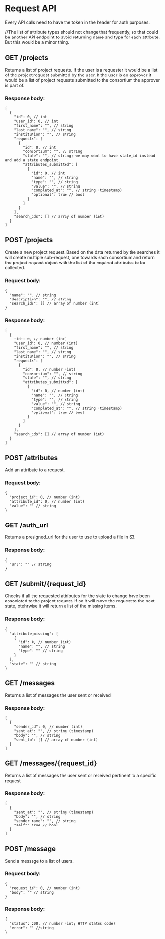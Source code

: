 # Request API

Every API calls need to have the token in the header for auth purposes.

//The list of attribute types should not change that frequently, so that could be another API endpoint to avoid returning name and type for each attrbute. But this would be a minor thing.

## GET /projects

Returns a list of project requests. If the user is a requester it would be a list of the project request submitted by the user. If the user is an approver it would be a list of project requests submitted to the consortium the approver is part of.

### Response body:

```jsonc
[
  {
    "id": 0, // int
    "user_id": 0, // int
    "first_name": "", // string
    "last_name": "", // string
    "institution": "", // string
    "requests": [
      {
        "id": 0, // int
        "consortium": "", // string
        "state": "", // string; we may want to have state_id instead and add a state endpoint
        "attributes_submitted": [
          {
            "id": 0, // int
            "name": "", // string
            "type": "", // string
            "value": "", // string
            "completed_at": "", // string (timestamp)
            "optional": true // bool
          }
        ]
      }
    ],
    "search_ids": [] // array of number (int)
  }
]
```

## POST /projects

Create a new project request. Based on the data returned by the searches it will create multiple sub-request, one towards each consortium and return the project request object with the list of the required attributes to be collected.

### Request body:

```jsonc
{
  "name": "", // string
  "description": "", // string
  "search_ids": [] // array of number (int)
}
```

### Response body:

```jsonc
[
  {
    "id": 0, // number (int)
    "user_id": 0, // number (int)
    "first_name": "", // string
    "last_name": "", // string
    "institution": "", // string
    "requests": [
      {
        "id": 0, // number (int)
        "consortium": "", // string
        "state": "", // string
        "attributes_submitted": [
          {
            "id": 0, // number (int)
            "name": "", // string
            "type": "", // string
            "value": "", // string
            "completed_at": "", // string (timestamp)
            "optional": true // bool
          }
        ]
      }
    ],
    "search_ids": [] // array of number (int)
  }
]
```

## POST /attributes

Add an attribute to a request.

### Request body:

```jsonc
{
  "project_id": 0, // number (int)
  "attribute_id": 0, // number (int)
  "value": "" // string
}
```

## GET /auth_url

Returns a presigned_url for the user to use to upload a file in S3.

### Response body:

```jsonc
{
  "url": "" // string
}
```

## GET /submit/{request_id}

Checks if all the requested attributes for the state to change have been associated to the project request. If so it will move the request to the next state, otehrwise it will return a list of the missing items.

### Response body:

```jsonc
{
  "attribute_missing": [
    {
      "id": 0, // number (int)
      "name": "", // string
      "type": "" // string
    }
  ],
  "state": "" // string
}
```

## GET /messages

Returns a list of messages the user sent or received

### Response body:

```jsonc
[
  {
    "sender_id": 0, // number (int)
    "sent_at": "", // string (timestamp)
    "body": "", // string
    "sent_to": [] // array of number (int)
  }
]
```

## GET /messages/{request_id}

Returns a list of messages the user sent or received pertinent to a specific request

### Response body:

```jsonc
[
  {
    "sent_at": "", // string (timestamp)
    "body": "", // string
    "sender_name": "", // string
    "self": true // bool
  }
]
```

## POST /message

Send a message to a list of users.

### Request body:

```jsonc
{
  "request_id": 0, // number (int)
  "body": "" // string
}
```

### Response body:

```jsonc
{
  "status": 200, // number (int; HTTP status code)
  "error": "" //string
}
```
